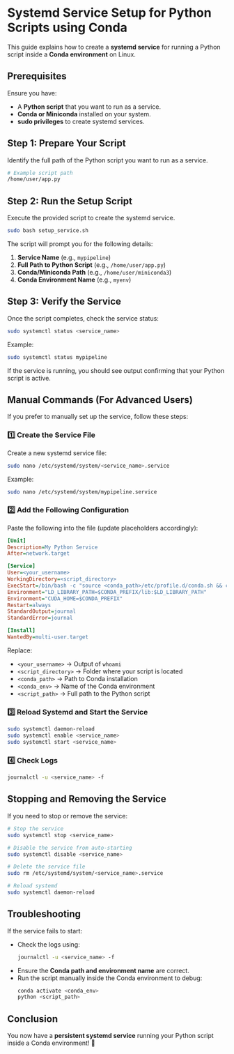 # Systemd Service Setup for Python Scripts using Conda

This guide explains how to create a **systemd service** for running a Python script inside a **Conda environment** on Linux.

## Prerequisites

Ensure you have:
- A **Python script** that you want to run as a service.
- **Conda or Miniconda** installed on your system.
- **sudo privileges** to create systemd services.

## Step 1: Prepare Your Script

Identify the full path of the Python script you want to run as a service.
```sh
# Example script path
/home/user/app.py
```

## Step 2: Run the Setup Script

Execute the provided script to create the systemd service.

```sh
sudo bash setup_service.sh
```

The script will prompt you for the following details:
1. **Service Name** (e.g., `mypipeline`)
2. **Full Path to Python Script** (e.g., `/home/user/app.py`)
3. **Conda/Miniconda Path** (e.g., `/home/user/miniconda3`)
4. **Conda Environment Name** (e.g., `myenv`)

## Step 3: Verify the Service

Once the script completes, check the service status:
```sh
sudo systemctl status <service_name>
```
Example:
```sh
sudo systemctl status mypipeline
```

If the service is running, you should see output confirming that your Python script is active.

## Manual Commands (For Advanced Users)

If you prefer to manually set up the service, follow these steps:

### 1️⃣ Create the Service File
Create a new systemd service file:
```sh
sudo nano /etc/systemd/system/<service_name>.service
```
Example:
```sh
sudo nano /etc/systemd/system/mypipeline.service
```

### 2️⃣ Add the Following Configuration
Paste the following into the file (update placeholders accordingly):
```ini
[Unit]
Description=My Python Service
After=network.target

[Service]
User=<your_username>
WorkingDirectory=<script_directory>
ExecStart=/bin/bash -c "source <conda_path>/etc/profile.d/conda.sh && conda activate <conda_env> && exec python <script_path>"
Environment="LD_LIBRARY_PATH=$CONDA_PREFIX/lib:$LD_LIBRARY_PATH"
Environment="CUDA_HOME=$CONDA_PREFIX"
Restart=always
StandardOutput=journal
StandardError=journal

[Install]
WantedBy=multi-user.target
```

Replace:
- `<your_username>` → Output of `whoami`
- `<script_directory>` → Folder where your script is located
- `<conda_path>` → Path to Conda installation
- `<conda_env>` → Name of the Conda environment
- `<script_path>` → Full path to the Python script

### 3️⃣ Reload Systemd and Start the Service
```sh
sudo systemctl daemon-reload
sudo systemctl enable <service_name>
sudo systemctl start <service_name>
```

### 4️⃣ Check Logs
```sh
journalctl -u <service_name> -f
```

## Stopping and Removing the Service
If you need to stop or remove the service:

```sh
# Stop the service
sudo systemctl stop <service_name>

# Disable the service from auto-starting
sudo systemctl disable <service_name>

# Delete the service file
sudo rm /etc/systemd/system/<service_name>.service

# Reload systemd
sudo systemctl daemon-reload
```

## Troubleshooting
If the service fails to start:
- Check the logs using:
  ```sh
  journalctl -u <service_name> -f
  ```
- Ensure the **Conda path and environment name** are correct.
- Run the script manually inside the Conda environment to debug:
  ```sh
  conda activate <conda_env>
  python <script_path>
  ```

## Conclusion
You now have a **persistent systemd service** running your Python script inside a Conda environment! 🚀

